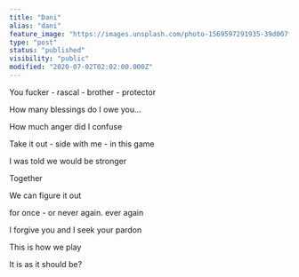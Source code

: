 ```yaml
---
title: "Dani"
alias: "dani"
feature_image: "https://images.unsplash.com/photo-1569597291935-39d007fceb90?ixlib=rb-1.2.1&q=80&fm=jpg&crop=entropy&cs=tinysrgb&w=2000&fit=max&ixid=eyJhcHBfaWQiOjExNzczfQ"
type: "post"
status: "published"
visibility: "public"
modified: "2020-07-02T02:02:00.000Z"
---
```


<p>You fucker - rascal - brother - protector</p><p>How many blessings do I owe you...</p><p>How much anger did I confuse</p><p>Take it out - side with me - in this game</p><p>I was told we would be stronger</p><p>Together</p><p>We can figure it out</p><p>for once - or never again. ever again</p><p>I forgive you and I seek your pardon</p><p>This is how we play</p><p>It is as it should be?</p>
<figure class="kg-card kg-image-card">
<a src="__GHOST_URL__/content/images/2020/07/IMG_0219.jpeg" class="kg-image" alt loading="lazy" width="1396" height="1451" srcset="__GHOST_URL__/content/images/size/w600/2020/07/IMG_0219.jpeg 600w, __GHOST_URL__/content/images/size/w1000/2020/07/IMG_0219.jpeg 1000w, __GHOST_URL__/content/images/2020/07/IMG_0219.jpeg 1396w" sizes="(min-width: 720px) 720px">
</figure><p></p>
